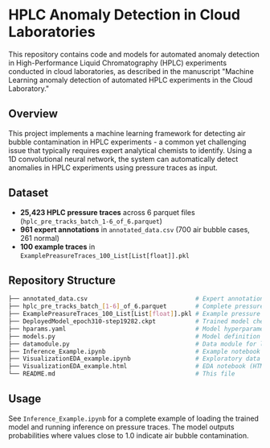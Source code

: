 # HPLC Anomaly Detection in Cloud Laboratories

This repository contains code and models for automated anomaly detection in High-Performance Liquid Chromatography (HPLC) experiments conducted in cloud laboratories, as described in the manuscript "Machine Learning anomaly detection of automated HPLC experiments in the Cloud Laboratory."

## Overview

This project implements a machine learning framework for detecting air bubble contamination in HPLC experiments - a common yet challenging issue that typically requires expert analytical chemists to identify. Using a 1D convolutional neural network, the system can automatically detect anomalies in HPLC experiments using pressure traces as input.

## Dataset

- **25,423 HPLC pressure traces** across 6 parquet files (`hplc_pre_tracks_batch_1-6_of_6.parquet`)
- **961 expert annotations** in `annotated_data.csv` (700 air bubble cases, 261 normal)
- **100 example traces** in `ExamplePreasureTraces_100_List[List[float]].pkl`

## Repository Structure

```bash
├── annotated_data.csv                              # Expert annotations (961 samples)
├── hplc_pre_tracks_batch_[1-6]_of_6.parquet        # Complete pressure trace dataset (25,423 traces)
├── ExamplePreasureTraces_100_List[List[float]].pkl # Example pressure traces
├── DeployedModel_epoch310-step19282.ckpt           # Trained model checkpoint
├── hparams.yaml                                    # Model hyperparameters
├── models.py                                       # Model definition
├── datamodule.py                                   # Data module for loading and preprocessing
├── Inference_Example.ipynb                         # Example notebook for inference
├── VisualizationEDA_example.ipynb                  # Exploratory data analysis
├── VisualizationEDA_example.html                   # EDA notebook (HTML export)
└── README.md                                       # This file

```

## Usage

See `Inference_Example.ipynb` for a complete example of loading the trained model and running inference on pressure traces. The model outputs probabilities where values close to 1.0 indicate air bubble contamination.
